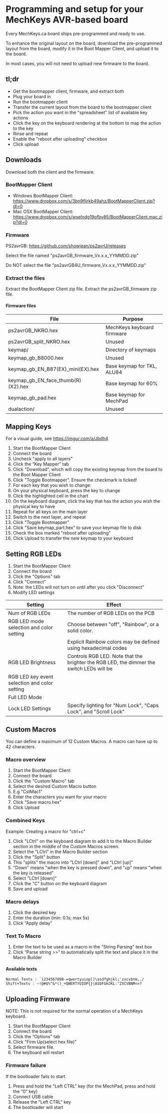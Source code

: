 
# Programming and setup for your MechKeys AVR-based board

Every MechKeys.ca board ships pre-programmed and ready to use.

To enhance the original layout on the board, download the pre-programmed layout from the board, modify it in the Boot Mapper Client, and upload it to the board.

In most cases, you will not need to upload new firmware to the board.

## tl;dr
* Get the bootmapper client, firmware, and extract both
* Plug your board in
* Run the bootmapper client
* Transfer the current layout from the board to the bootmapper client
* Pick the action you want in the "spreadsheet" list of available key actions
* Click the key on the keyboard rendering at the bottom to map the action to the key
* Rinse and repeat
* Enable the "reboot after uploading" checkbox
* Click upload


## Downloads
Download both the client and the firmware.

### BootMapper Client
* Windows BootMapper Client: https://www.dropbox.com/s/3bn9flirkb49ahz/BootMapperClient.zip?dl=0
* Mac OSX BootMapper Client: https://www.dropbox.com/s/wselndg19ofby85/BootMapperClient.mac.zip?dl=0

### Firmware
PS2avrGB: https://github.com/showjean/ps2avrU/releases

Select the file named "ps2avrGB_firmware_Vx.x.x_YYMMDD.zip"

Do NOT select the file "ps2avrGB4U_firmware_Vx.x.x_YYMMDD.zip"

### Extract the files

Extract the BootMapper Client zip file.
Extract the ps2avrGB_firmware zip file.

#### Firmware files
| File                    | Purpose                    |
|-------------------------|----------------------------|
| ps2avrGB_NKRO.hex       | MechKeys keyboard firmware |
| ps2avrGB_split_NKRO.hex | Unused                     |
| keymap/                 | Directory of keymaps       |
| keymap_gb_B8000.hex     | Unused                     |
| keymap_gb_EN_B87(EX)_mini(EX).hex | Base keymap for TKL, ALU84 |
| keymap_gb_EN_face_thumb(R)(X2).hex | Base keymap for 60% |
| keymap_gb_pad.hex        | Base keymap for MechPad | 
| dualaction/              | Unused |


## Mapping Keys

For a visual guide, see https://imgur.com/a/Jbdh4

1. Start the BootMapper Client
1. Connect the board
2. Uncheck "apply to all layers"
1. Click the “Key Mapper” tab
1. Click "Download", which will copy the existing keymap from the board to the Boot Mapper Client
2. Click "Toggle Bootmapper". Ensure the checkmark is ticked!
1. For each key that you wish to change:
  1. On your physical keyboard, press the key to change
  2. Click the highlighted cell in the chart
  2. On the keyboard diagram, click the key that has the action you wish the physical key to have
1. Repeat for all keys on the main layer
2. Switch to the next layer, and repeat
3. Click "Toggle Bootmapper"
2. Click "Save keymap_part.hex" to save your keymap file to disk
3. Check the box marked "reboot after uploading"
3. Click Upload to transfer the new keymap to your keyboard


## Setting RGB LEDs
1. Start the BootMapper Client
1. Connect the board
2. Click the "Options" tab
1. Click "Connect"
  1. Note: the LEDs will not turn on until after you click "Disconnect"
1. Modify LED settings

| Setting | Effect |
|---------|--------|
| Num of RGB LEDs | The number of RGB LEDs on the PCB |
| RGB LED mode selection and color setting | Choose between "off", "Rainbow", or a solid color. | 
|                                          | Explicit Rainbow colors may be defined using hexadecimal codes |
| RGB LED Brightness | Controls RGB LED. Note that the brighter the RGB LED, the dimmer the switch LEDs will be |
| RGB LED key event selection and color setting | |
| Full LED Mode | |
| Lock LED Settings | Specify lighting for "Num Lock", "Caps Lock", and "Scroll Lock" |


## Custom Macros 
You can define a maximum of 12 Custom Macros.
A macro can have up to 42 characters.

### Macro overview
1. Start the BootMapper Client
1. Connect the board
2. Click the "Custom Macro" tab
3. Select the desired Custom Macro button
  1. E.g "CstMac1"  
4. Enter the characters you want for your macro
5. Click "Save macro.hex"
6. Click Upload

### Combined Keys
Example: Creating a macro for "ctrl+c"

1. Click "LCtrl" on the keyboard diagram to add it to the Macro Builder section in the middle of the Custom Macros screen.
2. Select the "LCtrl" in the Macro Builder section
3. Click the "Split" button 
4. This "splits" the macro into "LCtrl [down]" and "LCtrl [up]"
5. "Down" means "when the key is pressed down", and "up" means "when the key is released"
6. Select "LCtrl [down]"
7. Click the "C" button on the keyboard diagram
8. Save and upload

### Macro delays
1. Click the desired key
2. Enter the duration (min: 0.1s; max 5s) 
3. Click “Apply delay”

### Text To Macro
1. Enter the text to be used as a macro in the "String Parsing" text box 
2. Click “Parse string >>” to automatically split the text and place it in the Macro Builder 

#### Available texts 
```
Normal Texts : `1234567890-=qwertyuiop[]\asdfghjkl;'zxcvbnm,./
Shift+Texts : ~!@#$%^&*()_+QWERTYUIOP{}|ASDFGHJKL:"ZXCVBNM<>?
```


## Uploading Firmware

NOTE: This is not required for the normal operation of a MechKeys keyboard. 

1. Start the BootMapper Client
1. Connect the board
1. Click the “Options" tab
2. Click "Firm Up(select hex file)”
3. Select firmware file.
4. The keyboard will restart

### Firmware failure
If the bootloader fails to start

1. Press and hold the "Left CTRL" key (for the MechPad, press and hold the “0” key)
2. Connect USB cable 
3. Release the "Left CTRL" key
4. The bootloader will start
